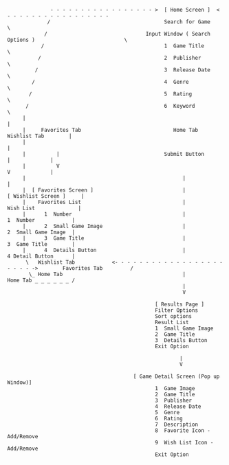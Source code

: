         
        
                  - - - - - - - - - - - - - - - - - >  [ Home Screen ]  < - - - - - - - - - - - - - - - - -
                 /                                     Search for Game                                      \
                /                                Input Window ( Search Options )                             \ 
               /                                       1  Game Title                                          \
              /                                        2  Publisher                                            \   
             /                                         3  Release Date                                          \      
            /                                          4  Genre                                                  \   
           /                                           5  Rating                                                  \  
          /                                            6  Keyword                                                  \
         |                                                                                                          |     
         |     Favorites Tab                              Home Tab                              Wishlist Tab        |
         |                                                                                                          |            
         |          |                                  Submit Button                                  |             |
         |          V                                                                                 V             |
         |                                                   |                                                      |    
         |  [ Favorites Screen ]                             |                              [ Wishlist Screen ]     |
         |    Favorites List                                 |                               Wish List              |
         |      1  Number                                    |                                 1  Number            |
         |      2  Small Game Image                          |                                 2  Small Game Image  |
         |      3  Game Title                                |                                 3  Game Title        |
         |      4  Details Button                            |                                 4 Detail Button      |
          \   Wishlist Tab            <- - - - - - - - - - - - - - - - - - - - - - ->        Favorites Tab         /
           \_ Home Tab                                       |                               Home Tab _ _ _ _ _ _ /
                                                             |
                                                             V
        
                                                    [ Results Page ]
                                                    Filter Options
                                                    Sort options
                                                    Result List  
                                                    1  Small Game Image                                        
                                                    2  Game Title
                                                    3  Details Button
                                                    Exit Option
        
                                                            |
                                                            V

                                             [ Game Detail Screen (Pop up Window)]
                                                    1  Game Image
                                                    2  Game Title
                                                    3  Publisher
                                                    4  Release Date
                                                    5  Genre
                                                    6  Rating
                                                    7  Description
                                                    8  Favorite Icon - Add/Remove
                                                    9  Wish List Icon - Add/Remove
                                                    Exit Option